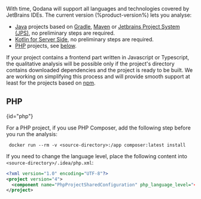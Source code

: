 [//]: # (title: Supported technologies)

><include src="lib_qd.xml" include-id="eap-warning"/>

With time, Qodana will support all languages and technologies covered by JetBrains IDEs. The current version (%product-version%) lets you analyse:

* [Java](https://www.java.com) projects based on [Gradle](https://gradle.org/), [Maven](https://maven.apache.org/) or [Jetbrains Project
  System (JPS)](https://github.com/JetBrains/JPS), no preliminary steps are required.
* [Kotlin for Server Side](https://kotlinlang.org/lp/server-side/), no preliminary steps are required.
* [PHP](https://www.php.net) projects, see [below](#php).

If your project contains a frontend part written in Javascript or Typescript, the qualitative analysis will be possible only
if the project's directory contains downloaded dependencies and the project is ready to be built. We are working on simplifying this process and will provide smooth support at least for the projects based on [npm](https://www.npmjs.com).

## PHP
{id="php"}

For a PHP project, if you use PHP Composer, add the following step before you run the analysis:

```shell
 docker run --rm -v <source-directory>:/app composer:latest install
```

If you need to change the language level, place the following content into `<source-directory>/.idea/php.xml`:

```xml
<?xml version="1.0" encoding="UTF-8"?>
<project version="4">
  <component name="PhpProjectSharedConfiguration" php_language_level="<desired level>" />
</project>
````
